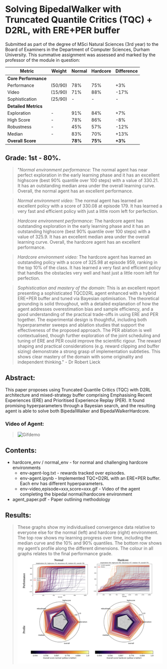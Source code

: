 # Solving BipedalWalker with Truncated Quantile Critics (TQC) + D2RL, with ERE+PER buffer
Submitted as part of the degree of MSci Natural Sciences (3rd year) to the Board of Examiners in the Department of Computer Sciences, Durham University. 
This summative assignment was assessed and marked by the professor of the module in question:

| Metric | Weight | Normal | Hardcore | Difference |
|--------|--------|--------|----------|------------|
| **Core Performance** |
| Performance | (50/90) | 78% | 75% | +3% |
| Video | (15/90) | 71% | 88% | -17% |
| Sophistication | (25/90) | - | - | - |
| **Detailed Metrics** |
| Exploration | - | 91% | 84% | +7% |
| High Score | - | 78% | 86% | -8% |
| Robustness | - | 45% | 57% | -12% |
| Median | - | 83% | 70% | +13% |
| **Overall Score** | | **78%** | **75%** | **+3%** |

## Grade: 1st - 80%.
> "*Normal environment performance:* The normal agent has near perfect exploration in the early learning phase and it has an excellent highscore (best 90% quantile over 100 steps) with a value of 330.21. It has an outstanding median area under the overall learning curve. Overall, the normal agent has an excellent performance.

> *Normal environment video:* The normal agent has learned an excellent policy with a score of 330.08 at episode 179. It has learned a very fast and efficient policy with just a little room left for perfection.

> *Hardcore environment performance:* The hardcore agent has outstanding exploration in the early learning phase and it has an outstanding highscore (best 90% quantile over 100 steps) with a value of 325.9. It has an excellent median area under the overall learning curve. Overall, the hardcore agent has an excellent performance.

> *Hardcore environment video:* The hardcore agent has learned an outstanding policy with a score of 325.98 at episode 959, ranking in the top 10% of the class. It has learned a very fast and efficient policy that handles the obstacles very well and hast just a little room left for perfection.

> *Sophistication and mastery of the domain:* This is an excellent report presenting a sophisticated TQCD2RL agent enhanced with a hybrid ERE+PER buffer and tuned via Bayesian optimisation. The theoretical grounding is solid throughout, with a detailed explanation of how the agent addresses overestimation bias and sample efficiency, and a good understanding of the practical trade-offs in using ERE and PER together. The experimental design is thoughtful, including both hyperparameter sweeps and ablation studies that support the effectiveness of the proposed approach. The PER ablation is well contextualised, though further exploration of the joint scheduling and tuning of ERE and PER could improve the scientific rigour. The reward shaping and practical considerations (e.g. reward clipping and buffer sizing) demonstrate a strong grasp of implementation subtleties. This shows clear mastery of the domain with some originality and independent thinking." - Dr Robert Lieck

## Abstract:
This paper proposes using Truncated Quantile Critics (TQC) with D2RL architecture and mixed-strategy buffer comprising Emphasising Recent Experiences (ERE) and Prioritised Experience Replay (PER). It found promising hyperparameters through a Bayesian search, and the resulting agent is able to solve both BipedalWalker and BipedalWalkerHardcore.

### Video of Agent:
  >![Gifdemo](https://github.com/Theosdoor/Bipedal-Walker-with-TQC-and-ERE-PER/blob/main/hardcore_env/hardcore-video,episode=959,score=326.gif)

## Contents:
* hardcore_env / normal_env - for normal and challenging hardcore environments
  * env-agent-log.txt - rewards tracked over episodes.
  * env-agent.ipynb - Implemented TQC+D2RL with an ERE+PER buffer. Each env has different hyperparameters.
  * env-video,episode=xxx,score=xxx.gif - Video of the agent completing the bipedal normal/hardocore environment
* agent_paper.pdf - Paper outlining methodology

## Results:
> These graphs show my individualised convergence data relative to everyone else for the normal (left) and hardcore (right) environment. The top row shows my learning progress over time, including the median curve and the 10% and 90% quantiles. The bottom row shows my agent’s profile along the different dimensions. The colour in all graphs relates to the final performance grade.
  > ![Performance Graphs](performance_data.png?raw=true "Performance Graphs")


  

